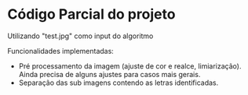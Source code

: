 # Código Parcial do projeto

Utilizando "test.jpg" como input do algoritmo

Funcionalidades implementadas:
- Pré processamento da imagem (ajuste de cor e realce, limiarização). Ainda precisa de alguns ajustes para casos mais gerais.
- Separação das sub imagens contendo as letras identificadas.
